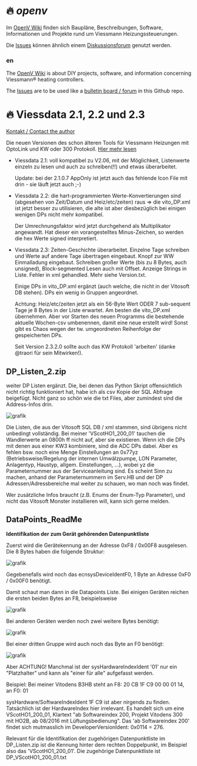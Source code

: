 # :fire: _openv_
Im [OpenV Wiki](https://github.com/openv/openv/wiki) finden sich Baupläne, Beschreibungen, Software, Informationen und Projekte rund um Viessmann Heizungssteuerungen.

Die [Issues](https://github.com/openv/openv/issues?q=is%3Aissue+is%3Aopen+sort%3Aupdated-desc) können ähnlich einem [Diskussionsforum](https://github.com/openv/openv/issues?q=is%3Aissue+is%3Aopen+sort%3Aupdated-desc) genutzt werden.

### en

The [OpenV Wiki](https://github.com/openv/openv/wiki) is about DIY projects, software, and information concerning Viessmann® heating controllers.

The [Issues](https://github.com/openv/openv/issues?q=is%3Aissue+is%3Aopen+sort%3Aupdated-desc) are to be used like a [bulletin board / forum](https://github.com/openv/openv/issues?q=is%3Aissue+is%3Aopen+sort%3Aupdated-desc) in this Github repo.


# :fire: Viessdata 2.1, 2.2 und 2.3
  
[Kontakt / Contact the author](https://github.com/philippoo66/ViessData21/discussions/1)
  
Die neuen Versionen des schon älteren Tools für Viessmann Heizungen mit OptoLink und KW oder 300 Protokoll. [Hier mehr lesen]( https://github.com/philippoo66/ViessData21/wiki/ViessData-2.1)

- Viessdata 2.1: voll kompatibel zu V2.06, mit der Möglichkeit, Listenwerte einzeln zu lesen und auch zu schreiben(!!) und etwas überarbeitet.

  Update: bei der 2.1.0.7 AppOnly ist jetzt auch das fehlende Icon File mit drin - sie läuft jetzt auch ;-)

- Viessdata 2.2: die hart-programmierten Werte-Konvertierungen sind (abgesehen von Zeit/Datum und Heiz/etc/zeiten) raus => die vito_DP.xml ist jetzt besser zu utilisieren, die alte ist aber diesbezüglich bei einigen wenigen DPs nicht mehr kompatibel. 

  Der Umrechnungsfaktor wird jetzt durchgehend als Multiplikator angewandt. Hat dieser ein vorangestelltes Minus-Zeichen, so werden die hex Werte signed interpretiert.

- Viessdata 2.3: Zeiten-Geschichte überarbeitet. Einzelne Tage schreiben und Werte auf andere Tage übertragen eingebaut. Knopf zur WW Einmalladung eingebaut. Schreiben großer Werte (bis zu 8 Bytes, auch unsigned), Block-segmented Lesen auch mit Offset. Anzeige Strings in Liste. Fehler in xml gehandled. Mehr siehe Version.txt. 

  Einige DPs in vito_DP.xml ergänzt (auch welche, die nicht in der Vitosoft DB stehen). DPs ein wenig in Gruppen angeordnet. 

  Achtung: Heiz/etc/zeiten jetzt als ein 56-Byte Wert ODER 7 sub-sequent Tage je 8 Bytes in der Liste erwartet. Am besten die vito_DP.xml übernehmen. Aber vor Starten des neuen Programms die bestehende aktuelle Wochen-csv umbenennen, damit eine neue erstellt wird! Sonst gibt es Chaos wegen der tw. umgeordneten Reihenfolge der gespeicherten DPs.
  
  Seit Version 2.3.2.0 sollte auch das KW Protokoll 'arbeiten' (danke @traori für sein Mitwirken!).
  
## DP_Listen_2.zip
weiter DP Listen ergänzt. Die, bei denen das Python Skript offensichtlich nicht richtig funktioniert hat, habe ich als csv Kopie der SQL Abfrage beigefügt. Nicht ganz so schön wie die txt Files, aber zumindest sind die Address-Infos drin. 

![grafik](https://user-images.githubusercontent.com/122479122/235306088-cc4b642f-67df-4142-94f1-6e22368e9fac.png)

Die Listen, die aus der Vitosoft SQL DB / xml stammen, sind übrigens nicht unbedingt vollständig. Bei meiner 'VScotHO1_200_01' tauchen die Wandlerwerte an 0800h ff nicht auf, aber sie existieren. Wenn ich die DPs mit denen aus einer KW3 kombiniere, sind die ADC DPs dabei. Aber es fehlen bsw. noch eine Menge Einstellungen an 0x77yz (Betriebsweise/Regelung der internen Umwälzpumpe, LON Parameter, Anlagentyp, Haustyp, allgem. Einstellungen, ...), wobei yz die Parameternummer aus der Serviceanleitung sind. Es scheint Sinn zu machen, anhand der Parameternummern im Serv.HB und der DP Adressen/Adressbereiche mal weiter zu schauen, wo man noch was findet. 

Wer zusätzliche Infos braucht (z.B. Enums der Enum-Typ Parameter), und nicht das Vitosoft Monster installieren will, kann sich gerne melden.
  
## DataPoints_ReadMe

<b>Identifikation der zum Gerät gehörenden Datenpunktliste</b>

Zuerst wird die Gerätekennung an der Adresse 0xF8 / 0x00F8 ausgelesen. Die 8 Bytes haben die folgende Struktur:

![grafik](https://user-images.githubusercontent.com/122479122/235326784-79c9e46b-fda9-4a53-b95e-04c68af3c47e.png)

Gegebenefalls wird noch das ecnsysDeviceIdentF0, 1 Byte an Adresse 0xF0 / 0x00F0 benötigt.

Damit schaut man dann in die Datapoints Liste. Bei einigen Geräten reichen die ersten beiden Bytes an F8, beispielsweise 

![grafik](https://user-images.githubusercontent.com/122479122/235326869-1710f9ce-dddb-42ec-ad36-c7da25bc8152.png)

Bei anderen Geräten werden noch zwei weitere Bytes benötigt:

![grafik](https://user-images.githubusercontent.com/122479122/235326887-1ef0d12a-aeca-4fea-9ba3-07a54d06d455.png)

Bei einer dritten Gruppe wird auch noch das Byte an F0 benötigt:

![grafik](https://user-images.githubusercontent.com/122479122/235326911-a20628f6-0313-4b93-80f5-0d81aca00369.png)

Aber ACHTUNG! Manchmal ist der sysHardwareIndexIdent '01' nur ein "Platzhalter" und kann als "einer für alle" aufgefasst werden. 

Beispiel: Bei meiner Vitodens B3HB steht an F8: 20 CB 1F C9 00 00 01 14, an F0: 01

sysHardware/SoftwareIndexIdent 1F C9 ist aber nirgends zu finden. Tatsächlich ist der HardwareIndex hier irrelevant. Es handelt sich um eine VScotHO1_200_01, Klartext "ab Softwareindex 200, Projekt Vitodens 300 mit HO2B, ab 08/2016 mit Lüftungsbedienung". Das 'ab Softwareindex 200' findet sich mutmasslich im DeveloperVersionIdent: 0x0114 = 276.

Relevant für die Identifikation der zugehörigen Datenpunktliste im DP_Listen.zip ist die Kennung hinter dem rechten Doppelpunkt, im Beispiel also das 'VScotHO1_200_01'. Die zugehörige Datenpunktliste ist DP_VScotHO1_200_01.txt

